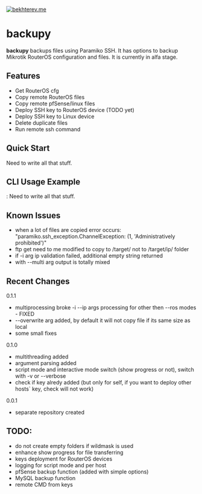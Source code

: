 [![bekhterev.me](https://img.shields.io/badge/bekhterev.me-some%20kind%20of%20blog-green.svg)](https://bekhterev.me)

backupy
========

**backupy** backups files using Paramiko SSH. It has options to backup Mikrotik RouterOS configuration and files. It is currently in alfa stage.

Features
------------

- Get RouterOS cfg
- Copy remote RouterOS files
- Copy remote pfSense/linux files
- Deploy SSH key to RouterOS device (TODO yet)
- Deploy SSH key to Linux device
- Delete duplicate files
- Run remote ssh command


Quick Start
-----------

Need to write all that stuff.

CLI Usage Example
-----------------
:
Need to write all that stuff.

Known Issues
------------

- when a lot of files are copied error occurs: "paramiko.ssh_exception.ChannelException: (1, 'Administratively prohibited')"
- ftp get need to me modified to copy to /target/ not to /target/ip/ folder
- if -i arg ip validation failed, additional empty string returned
- with --multi arg output is totally mixed 


Recent Changes
--------------
0.1.1

- multiprocessing broke -i --ip args processing for other then --ros modes - FIXED
- --overwrite arg added, by default it will not copy file if its same size as local
- some small fixes


0.1.0 

- multithreading added
- argument parsing added
- script mode and interactive mode switch (show progress or not), switch with -v or --verbose 
- check if key alredy added (but only for self, if you want to deploy other hosts` key, check will not work)


0.0.1 

- separate repository created

TODO:
--------------
- do not create empty folders if wildmask is used
- enhance show progress for file transferring
- keys deployment for RouterOS devices
- logging for script mode and per host
- pfSense backup function (added with simple options)
- MySQL backup function
- remote CMD from keys 